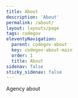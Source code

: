 ```yaml
---
title: About
description: 'About'
permalink: /about/
layout: layouts/page
tags: codegov
eleventyNavigation:
  parent: codegov-about
  key: codegov-about-main
  order: 1
  title: About
sidenav: false
sticky_sidenav: false
---
```


Agency about